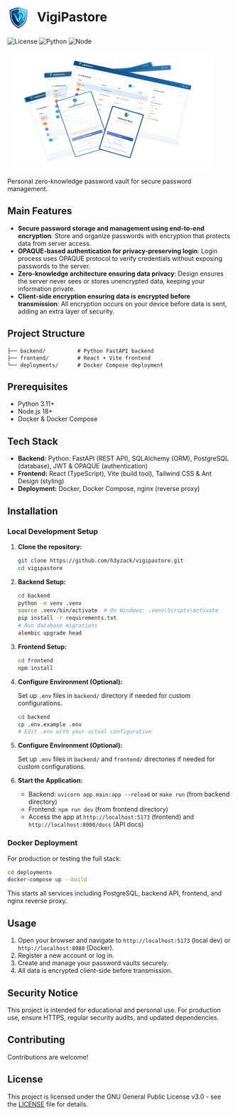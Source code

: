 # <img src="./frontend/public/vigipastore.svg" alt="VigiPastore Logo" width="50" height="50" style="vertical-align: middle; margin-right: 10px;"> VigiPastore

![License](https://img.shields.io/badge/license-GPL--3.0-blue)
![Python](https://img.shields.io/badge/python-3.11%2B-blue)
![Node](https://img.shields.io/badge/node-18%2B-green)

<img src="./cover.svg" alt="VigiPastore Cover" width="450" height="250" style="vertical-align: middle; margin: 10px;">

Personal zero-knowledge password vault for secure password management.

## Main Features

- **Secure password storage and management using end-to-end encryption**: Store and organize passwords with encryption that protects data from server access.
- **OPAQUE-based authentication for privacy-preserving login**: Login process uses OPAQUE protocol to verify credentials without exposing passwords to the server.
- **Zero-knowledge architecture ensuring data privacy**: Design ensures the server never sees or stores unencrypted data, keeping your information private.
- **Client-side encryption ensuring data is encrypted before transmission**: All encryption occurs on your device before data is sent, adding an extra layer of security.

## Project Structure

```
├── backend/          # Python FastAPI backend
├── frontend/         # React + Vite frontend
└── deployments/      # Docker Compose deployment
```

## Prerequisites

- Python 3.11+
- Node.js 18+
- Docker & Docker Compose


## Tech Stack

- **Backend:** Python: FastAPI (REST API), SQLAlchemy (ORM), PostgreSQL (database), JWT & OPAQUE (authentication)
- **Frontend:** React (TypeScript), Vite (build tool), Tailwind CSS & Ant Design (styling)
- **Deployment:** Docker, Docker Compose, nginx (reverse proxy)

## Installation

### Local Development Setup

1. **Clone the repository:**
   ```bash
   git clone https://github.com/h3yzack/vigipastore.git
   cd vigipastore
   ```

2. **Backend Setup:**
   ```bash
   cd backend
   python -m venv .venv
   source .venv/bin/activate  # On Windows: .venv\Scripts\activate
   pip install -r requirements.txt
   # Run database migrations
   alembic upgrade head
   ```

3. **Frontend Setup:**
   ```bash
   cd frontend
   npm install
   ```

4. **Configure Environment (Optional):**
   
   Set up `.env` files in `backend/` directory if needed for custom configurations.

   ```bash
   cd backend
   cp .env.example .env
   # Edit .env with your actual configuration
   ```

4. **Configure Environment (Optional):**
   
   Set up `.env` files in `backend/` and `frontend/` directories if needed for custom configurations.

5. **Start the Application:**
   - Backend: `uvicorn app.main:app --reload` or `make run` (from backend directory)
   - Frontend: `npm run dev` (from frontend directory)
   - Access the app at `http://localhost:5173` (frontend) and `http://localhost:8000/docs` (API docs)

### Docker Deployment

For production or testing the full stack:

```bash
cd deployments
docker-compose up --build
```

This starts all services including PostgreSQL, backend API, frontend, and nginx reverse proxy.

## Usage

1. Open your browser and navigate to `http://localhost:5173` (local dev) or `http://localhost:8080` (Docker).
2. Register a new account or log in.
3. Create and manage your password vaults securely.
4. All data is encrypted client-side before transmission.

## Security Notice

This project is intended for educational and personal use. For production use, ensure HTTPS, regular security audits, and updated dependencies.

## Contributing

Contributions are welcome! 

## License

This project is licensed under the GNU General Public License v3.0 - see the [LICENSE](LICENSE) file for details.
